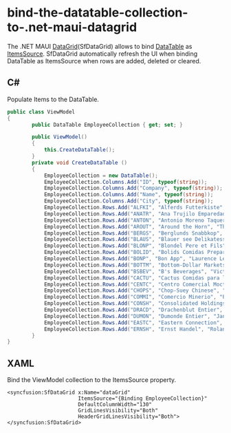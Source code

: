 # bind-the-datatable-collection-to-.net-maui-datagrid

The .NET MAUI [DataGrid](https://www.syncfusion.com/maui-controls/maui-datagrid)(SfDataGrid) allows to bind [DataTable](https://learn.microsoft.com/en-us/dotnet/api/system.data.datatable?view=net-6.0) as [ItemsSource](https://help.syncfusion.com/cr/maui/Syncfusion.Maui.DataGrid.SfDataGrid.html#Syncfusion_Maui_DataGrid_SfDataGrid_ItemsSource). SfDataGrid automatically refresh the UI when binding DataTable as ItemsSource when rows are added, deleted or cleared.

## C#
Populate Items to the DataTable.

```C#
public class ViewModel
{
        public DataTable EmployeeCollection { get; set; }

        public ViewModel()
        { 
            this.CreateDataTable();
        }
        private void CreateDataTable ()
        {
            EmployeeCollection = new DataTable();
            EmployeeCollection.Columns.Add("ID", typeof(string));
            EmployeeCollection.Columns.Add("Company", typeof(string));
            EmployeeCollection.Columns.Add("Name", typeof(string));
            EmployeeCollection.Columns.Add("City", typeof(string));
            EmployeeCollection.Rows.Add("ALFKI", "Alferds Futterkiste", "Maria Anders", "Berlin");
            EmployeeCollection.Rows.Add("ANATR", "Ana Trujilo Emparedados y Hela", "Ana Trujilo", "Mexico D.F.");
            EmployeeCollection.Rows.Add("ANTON", "Antonio Moreno Taqueria", "Antonio Moreno", "Mexico D.F.");
            EmployeeCollection.Rows.Add("AROUT", "Around the Horn", "Thomas Hardy", "London");
            EmployeeCollection.Rows.Add("BERGS", "Berglunds Snabbkop", "Christina Berglund", "Lulea");
            EmployeeCollection.Rows.Add("BLAUS", "Blauer see Delikatessen", "Hanna Moss", "Mannheim");
            EmployeeCollection.Rows.Add("BLONP", "Blondel Pere et Fils", "Erederique Citeaux", "Strasbourg");
            EmployeeCollection.Rows.Add("BOLID", "Bolids Comidas Preparadas", "Martin Sommer", "Madrid");
            EmployeeCollection.Rows.Add("BONP", "Bon App", "Laurence Lebihan", "Marseille");
            EmployeeCollection.Rows.Add("BOTTM", "Bottom-Dollar Markets", "Elizabeth Lincoln", "Tsawassen");
            EmployeeCollection.Rows.Add("BSBEV", "B's Beverages", "Victoria Ashworth", "London");
            EmployeeCollection.Rows.Add("CACTU", "Cactus Comidas para llevar", "Patricio Simpson", "Bueno Aires");
            EmployeeCollection.Rows.Add("CENTC", "Centro Comercial Moctezuma", "Francisco Chang", "Mexico D.F.");
            EmployeeCollection.Rows.Add("CHOPS", "Chop-Suey Chinese", "Yang Wang", "Bern");
            EmployeeCollection.Rows.Add("COMMI", "Comercio Minerio", "Pedro Afonso", "Sao Paulo");
            EmployeeCollection.Rows.Add("CONSH", "Consolidated Holdings", "Elizabeth Brown", "London");
            EmployeeCollection.Rows.Add("DRACD", "Drachenblut Entier", "Sven Ottlieb", "Aachen");
            EmployeeCollection.Rows.Add("DUMON", "Dumonde Entier", "Janine Labrune", "Nantes");
            EmployeeCollection.Rows.Add("EASTC", "Eastern Connection", "Ann Devon", "London");
            EmployeeCollection.Rows.Add("ERNSH", "Ernst Handel", "Roland Mendel", "Graz");
        }
}

```

## XAML
Bind the ViewModel collection to the ItemsSource property.

```XAML
<syncfusion:SfDataGrid x:Name="dataGrid"
                       ItemsSource="{Binding EmployeeCollection}" 
                       DefaultColumnWidth="130"
                       GridLinesVisibility="Both"
                       HeaderGridLinesVisibility="Both">
</syncfusion:SfDataGrid>

```
